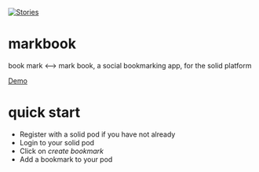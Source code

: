 [![Stories](https://badge.waffle.io/mark-book/markbook.png)](https://waffle.io/mark-book/markbook)

# markbook
book mark <-->  mark book, a social bookmarking app, for the solid platform

[Demo](https://markbook.org/)

# quick start

- Register with a solid pod if you have not already
- Login to your solid pod
- Click on *create bookmark*
- Add a bookmark to your pod

